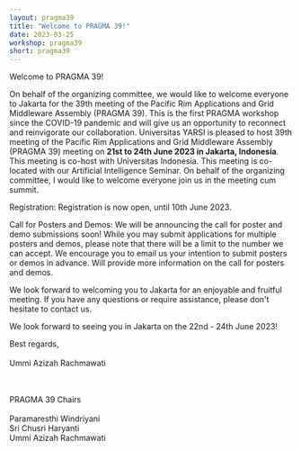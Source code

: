 ```yaml
---
layout: pragma39
title: "Welcome to PRAGMA 39!"
date: 2023-03-25
workshop: pragma39
short: pragma39
---
```


<div class="border39">Welcome to PRAGMA 39!</div>

On behalf of the organizing committee, we would like to welcome everyone to Jakarta for the 39th meeting of the Pacific Rim Applications and Grid Middleware Assembly (PRAGMA 39). This is the first PRAGMA workshop since the COVID-19 pandemic and will give us an opportunity to reconnect and reinvigorate our collaboration. Universitas YARSI is pleased to host 39th meeting of the Pacific Rim Applications and Grid Middleware Assembly (PRAGMA 39) meeting on <b>21st to 24th June 2023 in Jakarta, Indonesia</b>. This meeting is co-host with Universitas Indonesia. This meeting is co-located with our Artificial Intelligence Seminar. On behalf of the organizing committee, I would like to welcome everyone join us in the meeting cum summit.

Registration:
Registration is now open, until 10th June 2023.

Call for Posters and Demos:
We will be announcing the call for poster and demo submissions soon! While you may submit applications for multiple posters and demos, please note that there will be a limit to the number we can accept. We encourage you to email us your intention to submit posters or demos in advance. Will provide more information on the call for posters and demos.

We look forward to welcoming you to Jakarta for an enjoyable and fruitful meeting. If you have any questions or require assistance, please don't hesitate to contact us.

We look forward to seeing you in Jakarta on the 22nd - 24th June 2023!

Best regards,
<br>
<br>
Ummi Azizah Rachmawati


<br>
<br>
<div class="border39">PRAGMA 39 Chairs</div>
<br/>
Paramaresthi Windriyani<br/>
Sri Chusri Haryanti<br/>
Ummi Azizah Rachmawati
<br>
